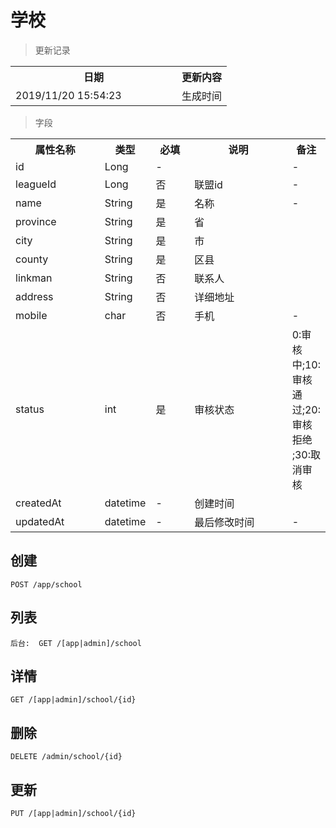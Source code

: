 # 学校

> 更新记录

<table>
    <tr>
        <th style="width:250px;">日期</th>
        <th>更新内容</th>
    </tr>
    <tr>
        <td>2019/11/20 15:54:23 </td>
        <td>生成时间</td>
    </tr>
</table>

> 字段

<table>
    <tr>
        <th style="width:150px;">属性名称</th>
        <th style="width:60px;">类型</th>
        <th style="width:60px;">必填</th>
        <th style="width:200px;">说明</th>
        <th>备注</th>
    </tr>
    <tr>
        <td>id</td>
        <td>Long</td>
        <td>-</td>
        <td></td>
        <td>-</td>
    </tr>
    <tr>
        <td>leagueId</td>
        <td>Long</td>
        <td>否</td>
        <td>联盟id</td>
        <td>-</td>
    </tr>
    <tr>
        <td>name</td>
        <td>String</td>
        <td>是</td>
        <td>名称</td>
        <td>-</td>
    </tr>
    <tr>
        <td>province</td>
        <td>String</td>
        <td>是</td>
        <td>省</td>
        <td></td>
    </tr>
    <tr>
        <td>city</td>
        <td>String</td>
        <td>是</td>
        <td>市</td>
        <td></td>
    </tr>
    <tr>
        <td>county</td>
        <td>String</td>
        <td>是</td>
        <td>区县</td>
        <td></td>
    </tr>
    <tr>
        <td>linkman</td>
        <td>String</td>
        <td>否</td>
        <td>联系人</td>
        <td></td>
    </tr>
    <tr>
        <td>address</td>
        <td>String</td>
        <td>否</td>
        <td>详细地址</td>
        <td></td>
    </tr>
    <tr>
        <td>mobile</td>
        <td>char</td>
        <td>否</td>
        <td>手机</td>
        <td>-</td>
    </tr>
    <tr>
        <td>status</td>
        <td>int</td>
        <td>是</td>
        <td>审核状态</td>
        <td>0:审核中;10:审核通过;20:审核拒绝 ;30:取消审核 </td>
    </tr>
   	<tr>
        <td>createdAt</td>
        <td>datetime</td>
        <td>-</td>
        <td>创建时间</td>
        <td></td>
    </tr>
    <tr>
        <td>updatedAt</td>
        <td>datetime</td>
        <td>-</td>
        <td>最后修改时间</td>
        <td>-</td>
    </tr>
   </table>

## 创建

```
POST /app/school
```


## 列表

```
后台:  GET /[app|admin]/school
```
## 详情

```
GET /[app|admin]/school/{id}
```
## 删除

```
DELETE /admin/school/{id} 
```

## 更新

```
PUT /[app|admin]/school/{id} 
```



